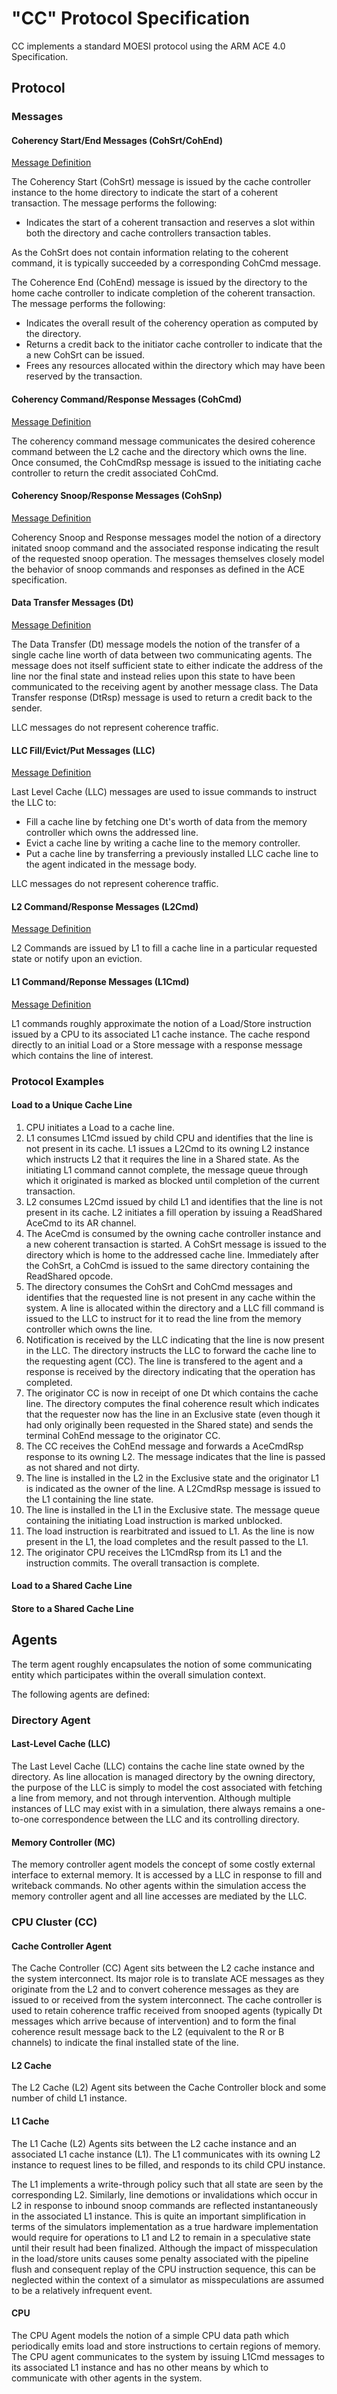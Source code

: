 # "CC" Protocol Specification

CC implements a standard MOESI protocol using the ARM ACE 4.0
Specification.

## Protocol

### Messages

#### Coherency Start/End Messages (CohSrt/CohEnd)

[Message Definition](../src/protocol.h)

The Coherency Start (CohSrt) message is issued by the cache controller
instance to the home directory to indicate the start of a coherent
transaction. The message performs the following:

* Indicates the start of a coherent transaction and reserves a slot
  within both the directory and cache controllers transaction tables.

As the CohSrt does not contain information relating to the coherent
command, it is typically succeeded by a corresponding CohCmd message.

The Coherence End (CohEnd) message is issued by the directory to the
home cache controller to indicate completion of the coherent
transaction. The message performs the following:

* Indicates the overall result of the coherency operation as computed
  by the directory.
* Returns a credit back to the initiator cache controller to indicate
  that the a new CohSrt can be issued.
* Frees any resources allocated within the directory which may have
  been reserved by the transaction.

#### Coherency Command/Response Messages (CohCmd)

[Message Definition](../src/protocol.h)

The coherency command message communicates the desired coherence
command between the L2 cache and the directory which owns the
line. Once consumed, the CohCmdRsp message is issued to the initiating
cache controller to return the credit associated CohCmd.

#### Coherency Snoop/Response Messages (CohSnp)

[Message Definition](../src/protocol.h)

Coherency Snoop and Response messages model the notion of a directory
initated snoop command and the associated response indicating the
result of the requested snoop operation. The messages themselves
closely model the behavior of snoop commands and responses as defined
in the ACE specification.

#### Data Transfer Messages (Dt)

[Message Definition](../src/mem.h)

The Data Transfer (Dt) message models the notion of the transfer of a
single cache line worth of data between two communicating agents. The
message does not itself sufficient state to either indicate the
address of the line nor the final state and instead relies upon this
state to have been communicated to the receiving agent by another
message class. The Data Transfer response (DtRsp) message is used to
return a credit back to the sender.

LLC messages do not represent coherence traffic.


#### LLC Fill/Evict/Put Messages (LLC)

[Message Definition](../src/llc.h)

Last Level Cache (LLC) messages are used to issue commands to instruct
the LLC to:

* Fill a cache line by fetching one Dt's worth of data from the memory
  controller which owns the addressed line.
* Evict a cache line by writing a cache line to the memory controller.
* Put a cache line by transferring a previously installed LLC cache
  line to the agent indicated in the message body.

LLC messages do not represent coherence traffic.

#### L2 Command/Response Messages (L2Cmd)

[Message Definition](../src/l2cache.h)

L2 Commands are issued by L1 to fill a cache line in a particular
requested state or notify upon an eviction.

#### L1 Command/Reponse Messages (L1Cmd)

[Message Definition](../src/l1cache.h)

L1 commands roughly approximate the notion of a Load/Store instruction
issued by a CPU to its associated L1 cache instance. The cache respond
directly to an initial Load or a Store message with a response message
which contains the line of interest.


### Protocol Examples

#### Load to a Unique Cache Line

1. CPU initiates a Load to a cache line.
2. L1 consumes L1Cmd issued by child CPU and identifies that the line
   is not present in its cache. L1 issues a L2Cmd to its owning L2
   instance which instructs L2 that it requires the line in a Shared
   state. As the initiating L1 command cannot complete, the message
   queue through which it originated is marked as blocked until
   completion of the current transaction.
3. L2 consumes L2Cmd issued by child L1 and identifies that the line
   is not present in its cache. L2 initiates a fill operation by
   issuing a ReadShared AceCmd to its AR channel.
4. The AceCmd is consumed by the owning cache controller instance and
   a new coherent transaction is started. A CohSrt message is issued
   to the directory which is home to the addressed cache
   line. Immediately after the CohSrt, a CohCmd is issued to the same
   directory containing the ReadShared opcode.
5. The directory consumes the CohSrt and CohCmd messages and
   identifies that the requested line is not present in any cache
   within the system. A line is allocated within the directory and a
   LLC fill command is issued to the LLC to instruct for it to read
   the line from the memory controller which owns the line.
6. Notification is received by the LLC indicating that the line is now
   present in the LLC. The directory instructs the LLC to forward the
   cache line to the requesting agent (CC). The line is transfered to
   the agent and a response is received by the directory indicating
   that the operation has completed.
7. The originator CC is now in receipt of one Dt which contains the
   cache line. The directory computes the final coherence result which
   indicates that the requester now has the line in an Exclusive state
   (even though it had only originally been requested in the Shared
   state) and sends the terminal CohEnd message to the originator CC.
8. The CC receives the CohEnd message and forwards a AceCmdRsp
   response to its owning L2. The message indicates that the line is
   passed as not shared and not dirty.
9. The line is installed in the L2 in the Exclusive state and the
   originator L1 is indicated as the owner of the line. A L2CmdRsp
   message is issued to the L1 containing the line state.
10. The line is installed in the L1 in the Exclusive state. The
    message queue containing the initiating Load instruction is marked
    unblocked.
11. The load instruction is rearbitrated and issued to L1. As the line
    is now present in the L1, the load completes and the result passed
    to the L1.
12. The originator CPU receives the L1CmdRsp from its L1 and the
    instruction commits. The overall transaction is complete.

#### Load to a Shared Cache Line

#### Store to a Shared Cache Line

## Agents

The term agent roughly encapsulates the notion of some communicating
entity which participates within the overall simulation context.

The following agents are defined:

### Directory Agent

#### Last-Level Cache (LLC)

The Last Level Cache (LLC) contains the cache line state owned by the
directory. As line allocation is managed directory by the owning
directory, the purpose of the LLC is simply to model the cost
associated with fetching a line from memory, and not through
intervention. Although multiple instances of LLC may exist with in a
simulation, there always remains a one-to-one correspondence between
the LLC and its controlling directory.

#### Memory Controller (MC)

The memory controller agent models the concept of some costly external
interface to external memory. It is accessed by a LLC in response to
fill and writeback commands. No other agents within the simulation
access the memory controller agent and all line accesses are mediated
by the LLC.

### CPU Cluster (CC)

#### Cache Controller Agent

The Cache Controller (CC) Agent sits between the L2 cache instance and
the system interconnect. Its major role is to translate ACE messages
as they originate from the L2 and to convert coherence messages as
they are issued to or received from the system interconnect. The cache
controller is used to retain coherence traffic received from snooped
agents (typically Dt messages which arrive because of intervention)
and to form the final coherence result message back to the L2
(equivalent to the R or B channels) to indicate the final installed
state of the line.

#### L2 Cache

The L2 Cache (L2) Agent sits between the Cache Controller block and
some number of child L1 instance.

#### L1 Cache

The L1 Cache (L2) Agents sits between the L2 cache instance and an
associated L1 cache instance (L1). The L1 communicates with its owning
L2 instance to request lines to be filled, and responds to its child
CPU instance.

The L1 implements a write-through policy such that all state are seen
by the corresponding L2. Similarly, line demotions or invalidations
which occur in L2 in response to inbound snoop commands are reflected
instantaneously in the associated L1 instance. This is quite an
important simplification in terms of the simulators implementation as
a true hardware implementation would require for operations to L1 and
L2 to remain in a speculative state until their result had been
finalized. Although the impact of misspeculation in the load/store
units causes some penalty associated with the pipeline flush and
consequent replay of the CPU instruction sequence, this can be
neglected within the context of a simulator as misspeculations are
assumed to be a relatively infrequent event.

#### CPU

The CPU Agent models the notion of a simple CPU data path which
periodically emits load and store instructions to certain regions of
memory. The CPU agent communicates to the system by issuing L1Cmd
messages to its associated L1 instance and has no other means by which
to communicate with other agents in the system.
